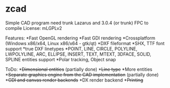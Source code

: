 # zcad
Simple CAD program
need trunk Lazarus and 3.0.4 (or trunk) FPC to compile
License: mLGPLv2

Features:
*Fast OpenGL rendering
*Fast GDI rendering
*Crossplatform (Windows x86/x64, Linux x86/x64 - gtk/qt)
*DXF fileformat
*SHX, TTF font support
*true DXF linetypes
*POINT, LINE, CIRCLE, POLYLINE,  LWPOLYLINE, ARC, ELLIPSE, INSERT, TEXT, MTEXT, 3DFACE, SOLID, SPLINE entities support
*Polar tracking, Object snap

ToDo:
*~~Dimensional entities~~ (partially done)
*~~Line type~~
*More entities
*~~Separate graphics engine from the CAD implementation~~ (partially done)
*~~GDI and canvas render backends~~
*DX render backend
*~~Printing~~
